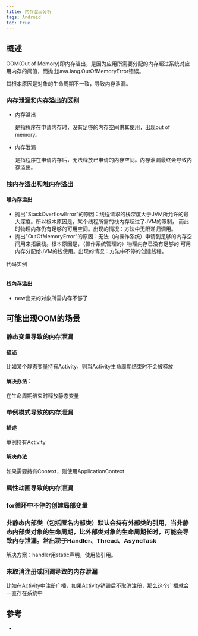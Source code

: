 ```yaml
---
title: 内存溢出分析
tags: Android
toc: true
---
```



## 概述

OOM(Out of Memory)即内存溢出，是因为应用所需要分配的内存超过系统对应用内存的阈值，而抛出java.lang.OutOfMemoryError错误。

其根本原因是对象的生命周期不一致，导致内存泄漏。

### 内存泄漏和内存溢出的区别

- 内存溢出

    是指程序在申请内存时，没有足够的内存空间供其使用，出现out of memory。

- 内存泄漏

    是指程序在申请内存后，无法释放已申请的内存空间。内存泄漏最终会导致内存溢出。

### 栈内存溢出和堆内存溢出

#### 堆內存溢出

- 抛出"StackOverflowError"的原因：线程请求的栈深度大于JVM所允许的最大深度。所以根本原因是，某个线程所需的栈内存超过了JVM的限制，
  而此时物理内存仍有足够的可用空间。出现的情况：方法中无限递归调用。
- 抛出"OutOfMemoryError"的原因：无法（向操作系统）申请到足够的内存空间用来拓展栈。根本原因是，（操作系统管理的）物理内存已没有足够的
  可用内存分配给JVM的栈使用。出现的情况：方法中不停的创建线程。

代码实例

```java

```

#### 栈內存溢出

- new出来的对象所需内存不够了



## 可能出现OOM的场景

### 静态变量导致的内存泄漏
    
#### 描述

比如某个静态变量持有Activity，则当Activity生命周期结束时不会被释放

#### 解决办法：

在生命周期结束时释放静态变量
  
### 单例模式导致的内存泄漏

#### 描述  

单例持有Activity

#### 解决办法

如果需要持有Context，则使用ApplicationContext

### 属性动画导致的内存泄漏

### for循环中不停的创建局部变量


### 非静态内部类（包括匿名内部类）默认会持有外部类的引用，当非静态内部类对象的生命周期，比外部类对象的生命周期长时，可能会导致内存泄漏。常出现于Handler、Thread、AsyncTask
  
解决方案：handler用static声明，使用软引用。


### 未取消注册或回调导致的内存泄漏

比如在Activity中注册广播，如果Activity销毁后不取消注册，那么这个广播就会一直存在系统中


## 参考

- []()
